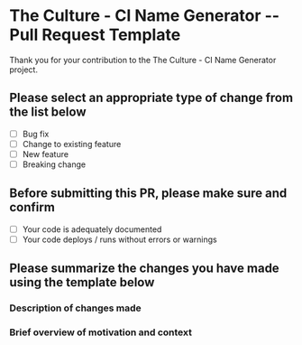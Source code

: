 # The Culture - CI Name Generator   --  Pull Request Template

Thank you for your contribution to the The Culture - CI Name Generator project.

## Please select an appropriate type of change from the list below

- [ ] Bug fix
- [ ] Change to existing feature
- [ ] New feature
- [ ] Breaking change

## Before submitting this PR, please make sure and confirm

- [ ] Your code is adequately documented
- [ ] Your code deploys / runs without errors or warnings

## Please summarize the changes you have made using the template below

### Description of changes made

### Brief overview of motivation and context
